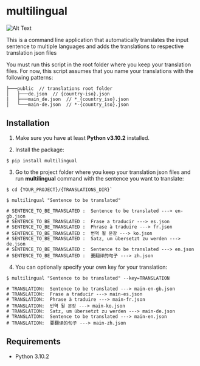 # multilingual

![Alt Text](https://media.giphy.com/media/TksBWToEdzfEtNymcb/giphy.gif)

This is a command line application that automatically translates the input sentence to multiple languages and adds the 
translations to respective translation json files

You must run this script in the root folder where you keep your translation files.
For now, this script assumes that you name your translations with the following patterns:
```shell
├───public  // translations root folder
│   ├───de.json  // {country-iso}.json
|   ├───main_de.json  // *_{country_iso}.json
│   └───main-de.json  // *-{country_iso}.json
```

## Installation

1. Make sure you have at least **Python v3.10.2** installed.

2. Install the package:
```shell
$ pip install multilingual
```

3. Go to the project folder where you keep your translation json files and run **multilingual** command with the sentence you want to translate:
```shell
$ cd {YOUR_PROJECT}/{TRANSLATIONS_DIR}` 

$ multilingual "Sentence to be translated"

# SENTENCE_TO_BE_TRANSLATED :  Sentence to be translated ---> en-gb.json
# SENTENCE_TO_BE_TRANSLATED :  Frase a traducir ---> es.json
# SENTENCE_TO_BE_TRANSLATED :  Phrase à traduire ---> fr.json
# SENTENCE_TO_BE_TRANSLATED :  번역 될 문장 ---> ko.json
# SENTENCE_TO_BE_TRANSLATED :  Satz, um übersetzt zu werden ---> de.json
# SENTENCE_TO_BE_TRANSLATED :  Sentence to be translated ---> en.json
# SENTENCE_TO_BE_TRANSLATED :  要翻译的句子 ---> zh.json
```

4. You can optionally specify your own key for your translation:
```shell
$ multilingual "Sentence to be translated" --key=TRANSLATION

# TRANSLATION:  Sentence to be translated ---> main-en-gb.json
# TRANSLATION:  Frase a traducir ---> main-es.json
# TRANSLATION:  Phrase à traduire ---> main-fr.json
# TRANSLATION:  번역 될 문장 ---> main-ko.json
# TRANSLATION:  Satz, um übersetzt zu werden ---> main-de.json
# TRANSLATION:  Sentence to be translated ---> main-en.json
# TRANSLATION:  要翻译的句子 ---> main-zh.json
```


## Requirements

* Python 3.10.2
